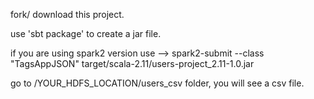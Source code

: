  fork/ download this project.
 
 use 'sbt package' to create a jar file.
 
 if you are using spark2 version use --> spark2-submit --class "TagsAppJSON" target/scala-2.11/users-project_2.11-1.0.jar
 
 go to /YOUR_HDFS_LOCATION/users_csv folder, you will see a csv file.
